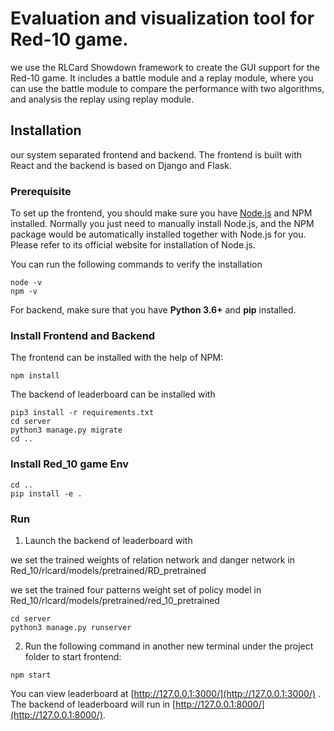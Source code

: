 # Evaluation and visualization tool for Red-10 game.
we use the RLCard Showdown framework to create the GUI support for the Red-10 game. It includes a battle module and 
a replay module, where you can use the battle module to compare the performance with two algorithms, and analysis the replay using replay module.

## Installation
our system separated frontend and backend. The frontend is built with React and the backend is based on Django and Flask.

### Prerequisite
To set up the frontend, you should make sure you have [Node.js](https://nodejs.org/) and NPM installed. Normally you just need to manually install Node.js, and the NPM package would be automatically installed together with Node.js for you. Please refer to its official website for installation of Node.js.

You can run the following commands to verify the installation
```
node -v
npm -v
```
For backend, make sure that you have **Python 3.6+** and **pip** installed.

### Install Frontend and Backend
The frontend can be installed with the help of NPM:
```
npm install
```
The backend of leaderboard can be installed with
```
pip3 install -r requirements.txt
cd server
python3 manage.py migrate
cd ..
```

### Install Red_10 game Env
```
cd ..
pip install -e .
```


### Run 
1. Launch the backend of leaderboard with

we set the trained weights of relation network and danger network in Red_10/rlcard/models/pretrained/RD_pretrained

we set the trained four patterns weight set of policy model in Red_10/rlcard/models/pretrained/red_10_pretrained

```
cd server
python3 manage.py runserver
```

2. Run the following command in another new terminal under the project folder to start frontend:
```
npm start
```
You can view leaderboard at [http://127.0.0.1:3000/](http://127.0.0.1:3000/) . The backend of leaderboard will run in [http://127.0.0.1:8000/](http://127.0.0.1:8000/).

